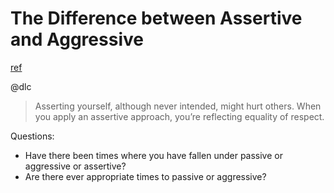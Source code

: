 # The Difference between Assertive and Aggressive
[ref](http://executivesecretary.com/the-difference-between-assertive-and-aggressive/)

@dlc

> Asserting yourself, although never intended, might hurt others.
> When you apply an assertive approach, you’re reflecting equality of respect. 

Questions:
- Have there been times where you have fallen under passive or aggressive or assertive?
- Are there ever appropriate times to passive or aggressive?